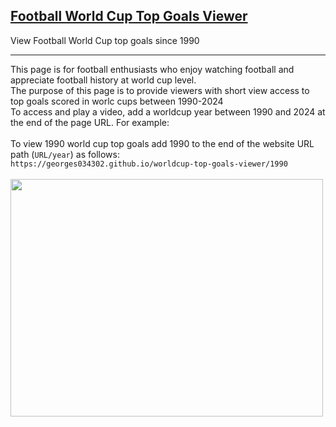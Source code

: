 ## <a href="https://georges034302.github.io/worldcup-top-goals-viewer/">Football World Cup Top Goals Viewer</a>
View Football World Cup top goals since 1990

---

This page is for football enthusiasts who enjoy watching football and appreciate football history at world cup level.
<br>
The purpose of this page is to provide viewers with short view access to top goals scored in worlc cups between 1990-2024
<br>
To access and play a video, add a worldcup year between 1990 and 2024 at the end of the page URL. For example:
<br><br>
To view 1990 world cup top goals add 1990 to the end of the website URL path (``URL/year``) as follows:
<br>
``https://georges034302.github.io/worldcup-top-goals-viewer/1990``
<br><br>
[<img src="https://github.com/user-attachments/assets/66623e75-15ae-49d5-8f53-2afbfaf11c8f" width="500" height="380">](https://georges034302.github.io/worldcup-top-goals-viewer/)
